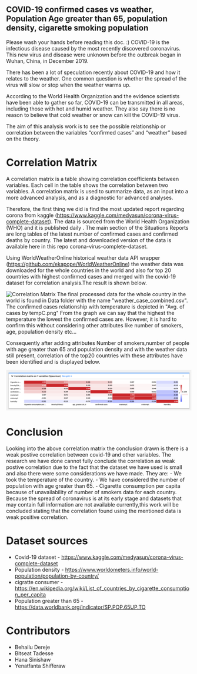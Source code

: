 ## COVID-19 confirmed cases vs weather, Population Age greater than 65, population density, cigarette smoking population
Please wash your hands before reading this doc. :)
COVID-19 is the infectious disease caused by the most recently discovered coronavirus. This new virus and disease were unknown before the outbreak began in Wuhan, China, in December 2019.

There has been a lot of speculation recently about COVID-19 and how it relates to the weather. One common question is whether the spread of the virus will slow or stop when the weather warms up.

According to the World Health Organization and the evidence scientists have been able to gather so far, COVID-19 can be transmitted in all areas, including those with hot and humid weather. They also say there is no reason to believe that cold weather or snow can kill the COVID-19 virus. 

The aim of this analysis work is to see the possible relationship or correlation between the variables “confirmed cases” and “weather” based on the theory.
# Correlation Matrix 
A correlation matrix is a table showing correlation coefficients between variables. Each cell in the table shows the correlation between two variables. A correlation matrix is used to summarize data, as an input into a more advanced analysis, and as a diagnostic for advanced analyses.

Therefore, the first thing we did is find the most updated report regarding corona from kaggle (https://www.kaggle.com/medyasun/corona-virus-complete-dataset). The data is sourced from the World Health Organization (WHO) and it is published daily . The main section of the Situations Reports are long tables of the latest number of confirmed cases and confirmed deaths by country. The latest and downloaded version of the data is available here in this repo corona-virus-complete-dataset.

Using WorldWeatherOnline historical weather data API wrapper (https://github.com/ekapope/WorldWeatherOnline) the weather data was downloaded for the whole countries in the world and also for top 20 countries with highest confirmed cases and merged with the covid-19 dataset for correlation analysis.The result is shown below.

![Correlation Matrix](correlationmatrix.png)
The final processed data for the whole country in the world is found in Data folder with the name "weather_case_combined.csv". The confirmed cases relationship with temperature is depicted in "Avg. of cases by tempC.png" From the graph we can say that the highest the temperature the lowest the confirmed cases are. However, it is hard to confirm this without considering other attributes like number of smokers, age, population density etc...

Consequently after adding attributes Number of smokers,number of people with age greater than 65 and population density and with the weather data still present, correlation of the top20 countries with these attributes have been identified and is displayed below.

![Correlation Matrix](spreaman_correlation_matrix.png)



# Conclusion

Looking into the above correlation matrix the conclusion drawn is there is a weak postive correlation between covid-19 and other variables. The research we have done cannot fully conclude the correlation as weak postive correlation due to the fact that the dataset we have used is small and also there were some considerations we have made. They are:
            - We took the temperature of the country.
            - We have considered the number of population with age greater than 65.
            - Cigarette consumption per capita because of unavailability of number of smokers data for each country.
Because the spread of coronavirus is at its early stage and datasets that may contain full information are not available currently,this work will be concluded stating that the correlation found using the mentioned data is weak positive correlation. 

# Dataset sources

- Covid-19 dataset -  https://www.kaggle.com/medyasun/corona-virus-complete-dataset
- Population density - https://www.worldometers.info/world-population/population-by-country/
- cigratte consumer - https://en.wikipedia.org/wiki/List_of_countries_by_cigarette_consumption_per_capita
- Population greater than 65 - https://data.worldbank.org/indicator/SP.POP.65UP.TO


# Contributors

- Behailu Dereje
- Bitseat Tadesse
- Hana Sinishaw
- Yenatfanta Shifferaw
